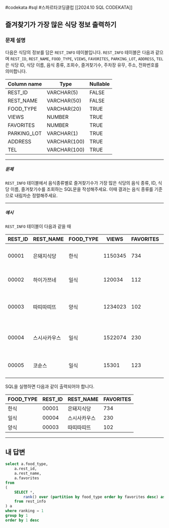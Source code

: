 #codekata #sql #스파르타코딩클럽 [[2024.10 SQL CODEKATA]]

## 즐겨찾기가 가장 많은 식당 정보 출력하기

### 문제 설명
다음은 식당의 정보를 담은 `REST_INFO` 테이블입니다. `REST_INFO` 테이블은 다음과 같으며 `REST_ID`, `REST_NAME`, `FOOD_TYPE`, `VIEWS`, `FAVORITES`, `PARKING_LOT`, `ADDRESS`, `TEL`은 식당 ID, 식당 이름, 음식 종류, 조회수, 즐겨찾기수, 주차장 유무, 주소, 전화번호를 의미합니다.

|Column name|Type|Nullable|
|---|---|---|
|REST_ID|VARCHAR(5)|FALSE|
|REST_NAME|VARCHAR(50)|FALSE|
|FOOD_TYPE|VARCHAR(20)|TRUE|
|VIEWS|NUMBER|TRUE|
|FAVORITES|NUMBER|TRUE|
|PARKING_LOT|VARCHAR(1)|TRUE|
|ADDRESS|VARCHAR(100)|TRUE|
|TEL|VARCHAR(100)|TRUE|

---
##### 문제
`REST_INFO` 테이블에서 음식종류별로 즐겨찾기수가 가장 많은 식당의 음식 종류, ID, 식당 이름, 즐겨찾기수를 조회하는 SQL문을 작성해주세요. 이때 결과는 음식 종류를 기준으로 내림차순 정렬해주세요.

----
##### 예시
`REST_INFO` 테이블이 다음과 같을 때

|REST_ID|REST_NAME|FOOD_TYPE|VIEWS|FAVORITES|PARKING_LOT|ADDRESS|TEL|
|---|---|---|---|---|---|---|---|
|00001|은돼지식당|한식|1150345|734|N|서울특별시 중구 다산로 149|010-4484-8751|
|00002|하이가쯔네|일식|120034|112|N|서울시 중구 신당동 375-21|NULL|
|00003|따띠따띠뜨|양식|1234023|102|N|서울시 강남구 신사동 627-3 1F|02-6397-1023|
|00004|스시사카우스|일식|1522074|230|N|서울시 서울시 강남구 신사동 627-27|010-9394-2554|
|00005|코슌스|일식|15301|123|N|서울특별시 강남구 언주로153길|010-1315-8729|

SQL을 실행하면 다음과 같이 출력되어야 합니다.

|FOOD_TYPE|REST_ID|REST_NAME|FAVORITES|
|---|---|---|---|
|한식|00001|은돼지식당|734|
|일식|00004|스시사카우스|230|
|양식|00003|따띠따띠뜨|102|

---

## 내 답변

```sql
select a.food_type,
    a.rest_id,
    a.rest_name,
    a.favorites
from
(
    SELECT *,
        rank() over (partition by food_type order by favorites desc) as ranking
    from rest_info
) a
where ranking = 1
group by 1
order by 1 desc
```